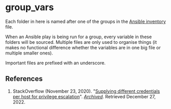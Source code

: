 # group_vars

Each folder in here is named after one of the groups in the [Ansible inventory](../../hosts.ini) file.

When an Ansible play is being run for a group, every variable in these folders will be sourced. Multiple files are only used to organise things (it makes no functional difference whether the variables are in one big file or multiple smaller ones).

Important files are prefixed with an underscore.

## References

1. StackOverflow (November 23, 2020). "[Supplying different credentials per host for privilege escalation](https://stackoverflow.com/a/33179445)". *[Archived](https://web.archive.org/web/20221227163353/https://stackoverflow.com/questions/33155459/ansible-how-to-run-a-play-with-hosts-with-different-passwords)*. Retrieved December 27, 2022.
